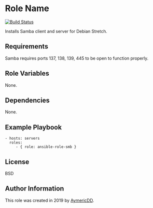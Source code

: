Role Name
=========

[![Build Status](https://travis-ci.com/aymericDD/ansible-role-samba.svg?branch=master)](https://travis-ci.com/aymericDD/ansible-role-samba)

Installs Samba client and server for Debian Stretch.

Requirements
------------

Samba requires ports 137, 138, 139, 445 to be open to function properly.

Role Variables
--------------

None.

Dependencies
------------

None.

Example Playbook
----------------

    - hosts: servers
      roles:
         - { role: ansible-role-smb }

License
-------

BSD

Author Information
------------------

This role was created in 2019 by [AymericDD](https://github.com/aymericDD).